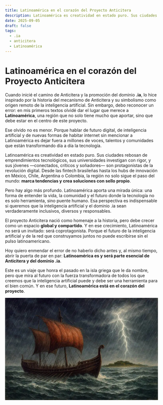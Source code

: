 ```yaml
---
title: Latinoamérica en el corazón del Proyecto Anticitera
description: Latinoamérica es creatividad en estado puro. Sus ciudades rebosan de emprendimientos tecnológicos, sus universidades investigan con rigor, y sus jóvenes —conectados, críticos y soñadores— son protagonistas de la revolución digital.
date: 2025-09-05
draft: false
tags:
  - .ia
  - anticitera
  - Latinoamérica
---
```



# Latinoamérica en el corazón del Proyecto Anticitera

Cuando inicié el camino de Anticitera y la promoción del dominio **.ia**, lo hice inspirado por la historia del mecanismo de Anticitera y su simbolismo como origen remoto de la inteligencia artificial. Sin embargo, debo reconocer un error: en mis primeros textos olvidé dar el lugar que merece a **Latinoamérica**, una región que no solo tiene mucho que aportar, sino que debe estar en el centro de este proyecto.

Ese olvido no es menor. Porque hablar de futuro digital, de inteligencia artificial y de nuevas formas de habitar internet sin mencionar a Latinoamérica es dejar fuera a millones de voces, talentos y comunidades que están transformando día a día la tecnología.

Latinoamérica es creatividad en estado puro. Sus ciudades rebosan de emprendimientos tecnológicos, sus universidades investigan con rigor, y sus jóvenes —conectados, críticos y soñadores— son protagonistas de la revolución digital. Desde las fintech brasileñas hasta los hubs de innovación en México, Chile, Argentina o Colombia, la región no solo sigue el paso del mundo: **marca tendencias y crea soluciones con sello propio**.

Pero hay algo más profundo. Latinoamérica aporta una mirada única: una forma de entender la vida, la comunidad y el futuro donde la tecnología no es solo herramienta, sino puente humano. Esa perspectiva es indispensable si queremos que la inteligencia artificial y el dominio .ia sean verdaderamente inclusivos, diversos y responsables.

El proyecto Anticitera nació como homenaje a la historia, pero debe crecer como un espacio **global y compartido**. Y en ese crecimiento, Latinoamérica no será un invitado: será coprotagonista. Porque el futuro de la inteligencia artificial y de la red que construyamos juntos no puede escribirse sin el pulso latinoamericano.

Hoy quiero enmendar el error de no haberlo dicho antes y, al mismo tiempo, abrir la puerta de par en par: **Latinoamérica es y será parte esencial de Anticitera y del dominio .ia**.

Este es un viaje que honra el pasado en la isla griega que le da nombre, pero que mira al futuro con la fuerza transformadora de todos los que creemos que la inteligencia artificial puede y debe ser una herramienta para el bien común. Y en ese futuro, **Latinoamérica está en el corazón del proyecto**.

![IA Anticitera](/img/PecioAnticitera.webp)
